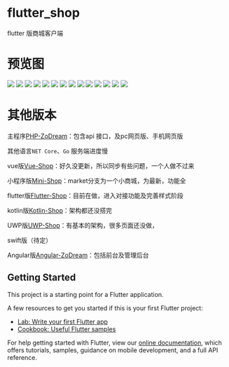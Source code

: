 # flutter_shop

flutter 版商城客户端

# 预览图

![](screen/1.jpg)
![](screen/2.jpg)
![](screen/3.jpg)
![](screen/4.jpg)
![](screen/5.jpg)
![](screen/6.jpg)
![](screen/7.jpg)
![](screen/8.jpg)
![](screen/9.jpg)
![](screen/10.jpg)
![](screen/11.jpg)
![](screen/12.jpg)
![](screen/13.jpg)
![](screen/14.jpg)

# 其他版本

主程序[PHP-ZoDream](https://github.com/zx648383079/PHP-ZoDream/tree/master/Module/Shop)：包含api 接口，及pc网页版、手机网页版

其他语言`NET Core`、`Go` 服务端进度慢

vue版[Vue-Shop](https://github.com/zx648383079/Vue-Shop)：好久没更新，所以同步有些问题，一个人做不过来

小程序版[Mini-Shop](https://github.com/zx648383079/Mini-Shop)：market分支为一个小商城，为最新，功能全

flutter版[Flutter-Shop](https://github.com/zx648383079/Flutter-Shop)：目前在做，进入对接功能及完善样式阶段

kotlin版[Kotlin-Shop](https://github.com/zx648383079/Kotlin-Shop)：架构都还没搭完

UWP版[UWP-Shop](https://github.com/zx648383079/UWP-Shop)：有基本的架构，很多页面还没做，

swift版（待定）

Angular版[Angular-ZoDream](https://github.com/zx648383079/Angular-ZoDream)：包括前台及管理后台

## Getting Started

This project is a starting point for a Flutter application.

A few resources to get you started if this is your first Flutter project:

- [Lab: Write your first Flutter app](https://flutter.dev/docs/get-started/codelab)
- [Cookbook: Useful Flutter samples](https://flutter.dev/docs/cookbook)

For help getting started with Flutter, view our
[online documentation](https://flutter.dev/docs), which offers tutorials,
samples, guidance on mobile development, and a full API reference.
